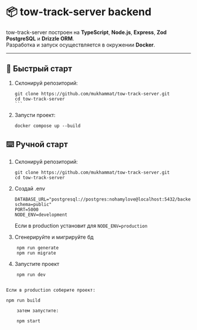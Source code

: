 # 📦 tow-track-server backend

tow-track-server построен на **TypeScript**, **Node.js**, **Express**, **Zod** **PostgreSQL** и **Drizzle ORM**.  
Разработка и запуск осуществляется в окружении **Docker**.

---

## 🚀 Быстрый старт

1. Склонируй репозиторий:

   ````
   git clone https://github.com/mukhammat/tow-track-server.git
   cd tow-track-server
   ```

   ````

2. Запусти проект:
   ```
   docker compose up --build
   ```

## ⌨️ Ручной старт

1. Склонируй репозиторий:

   ```
   git clone https://github.com/mukhammat/tow-track-server.git
   cd tow-track-server
   ```

2. Создай .env

   ```
   DATABASE_URL="postgresql://postgres:nohamylove@localhost:5432/backend_test_db? schema=public"
   PORT=5000
   NODE_ENV=development
   ```

   Если в production установит для `NODE_ENV=production`

3. Сгенерируйте и мигрируйте бд

```
    npm run generate
    npm run migrate
```

4. Запустите проект

```
    npm run dev


```

    Если в production соберите проект:

    npm run build

```
    затем запустите:

    npm start
```